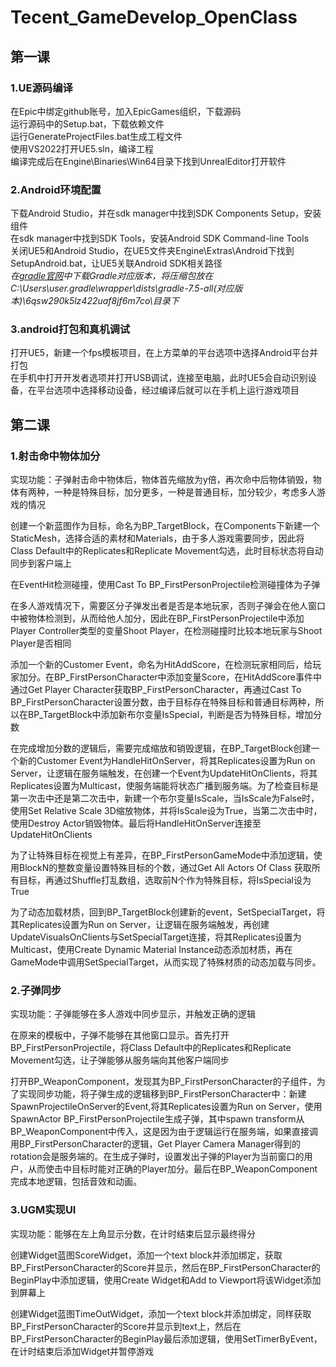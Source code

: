 # Tecent_GameDevelop_OpenClass  
## 第一课  
### 1.UE源码编译  
在Epic中绑定github账号，加入EpicGames组织，下载源码  
运行源码中的Setup.bat，下载依赖文件  
运行GenerateProjectFiles.bat生成工程文件  
使用VS2022打开UE5.sln，编译工程  
编译完成后在Engine\Binaries\Win64目录下找到UnrealEditor打开软件  
### 2.Android环境配置  
下载Android Studio，并在sdk manager中找到SDK Components Setup，安装组件  
在sdk manager中找到SDK Tools，安装Android SDK Command-line Tools  
关闭UE5和Android Studio，在UE5文件夹Engine\Extras\Android下找到SetupAndroid.bat，让UE5关联Android SDK相关路径  
*在[gradle官网](https://services.gradle.org/distributions/)中下载Gradle对应版本，将压缩包放在C:\Users\user\.gradle\wrapper\dists\gradle-7.5-all(对应版本)\6qsw290k5lz422uaf8jf6m7co\目录下*  
### 3.android打包和真机调试  
打开UE5，新建一个fps模板项目，在上方菜单的平台选项中选择Android平台并打包   
在手机中打开开发者选项并打开USB调试，连接至电脑，此时UE5会自动识别设备，在平台选项中选择移动设备，经过编译后就可以在手机上运行游戏项目  
## 第二课  
### 1.射击命中物体加分  
实现功能：子弹射击命中物体后，物体首先缩放为y倍，再次命中后物体销毁，物体有两种，一种是特殊目标，加分更多，一种是普通目标，加分较少，考虑多人游戏的情况  
  
创建一个新蓝图作为目标，命名为BP_TargetBlock，在Components下新建一个StaticMesh，选择合适的素材和Materials，由于多人游戏需要同步，因此将Class Default中的Replicates和Replicate Movement勾选，此时目标状态将自动同步到客户端上  
  
在EventHit检测碰撞，使用Cast To BP_FirstPersonProjectile检测碰撞体为子弹  
  
在多人游戏情况下，需要区分子弹发出者是否是本地玩家，否则子弹会在他人窗口中被物体检测到，从而给他人加分，因此在BP_FirstPersonProjectile中添加Player Controller类型的变量Shoot Player，在检测碰撞时比较本地玩家与Shoot Player是否相同  
  
添加一个新的Customer Event，命名为HitAddScore，在检测玩家相同后，给玩家加分。在BP_FirstPersonCharacter中添加变量Score，在HitAddScore事件中通过Get Player Character获取BP_FirstPersonCharacter，再通过Cast To BP_FirstPersonCharacter设置分数，由于目标存在特殊目标和普通目标两种，所以在BP_TargetBlock中添加新布尔变量IsSpecial，判断是否为特殊目标，增加分数  
  
在完成增加分数的逻辑后，需要完成缩放和销毁逻辑，在BP_TargetBlock创建一个新的Customer Event为HandleHitOnServer，将其Replicates设置为Run on Server，让逻辑在服务端触发，在创建一个Event为UpdateHitOnClients，将其Replicates设置为Multicast，使服务端能将状态广播到服务端。为了检查目标是第一次击中还是第二次击中，新建一个布尔变量IsScale，当IsScale为False时，使用Set Relative Scale 3D缩放物体，并将IsScale设为True，当第二次击中时，使用Destroy Actor销毁物体。最后将HandleHitOnServer连接至UpdateHitOnClients  
  
为了让特殊目标在视觉上有差异，在BP_FirstPersonGameMode中添加逻辑，使用BlockN的整数变量设置特殊目标的个数，通过Get All Actors Of Class 获取所有目标，再通过Shuffle打乱数组，选取前N个作为特殊目标，将IsSpecial设为True  
  
为了动态加载材质，回到BP_TargetBlock创建新的event，SetSpecialTarget，将其Replicates设置为Run on Server，让逻辑在服务端触发，再创建UpdateVisualsOnClients与SetSpecialTarget连接，将其Replicates设置为Multicast，使用Create Dynamic Material Instance动态添加材质，再在GameMode中调用SetSpecialTarget，从而实现了特殊材质的动态加载与同步。  
### 2.子弹同步  
实现功能：子弹能够在多人游戏中同步显示，并触发正确的逻辑  
  
在原来的模板中，子弹不能够在其他窗口显示。首先打开BP_FirstPersonProjectile，将Class Default中的Replicates和Replicate Movement勾选，让子弹能够从服务端向其他客户端同步  
  
打开BP_WeaponComponent，发现其为BP_FirstPersonCharacter的子组件，为了实现同步功能，将子弹生成的逻辑移到BP_FirstPersonCharacter中：新建SpawnProjectileOnServer的Event,将其Replicates设置为Run on Server，使用SpawnActor BP_FirstPersonProjectile生成子弹，其中spawn transform从BP_WeaponComponent中传入，这是因为由于逻辑运行在服务端，如果直接调用BP_FirstPersonCharacter的逻辑，Get Player Camera Manager得到的rotation会是服务端的。在生成子弹时，设置发出子弹的Player为当前窗口的用户，从而使击中目标时能对正确的Player加分。最后在BP_WeaponComponent完成本地逻辑，包括音效和动画。    
### 3.UGM实现UI  
实现功能：能够在左上角显示分数，在计时结束后显示最终得分 
  
创建Widget蓝图ScoreWidget，添加一个text block并添加绑定，获取BP_FirstPersonCharacter的Score并显示，然后在BP_FirstPersonCharacter的BeginPlay中添加逻辑，使用Create Widget和Add to Viewport将该Widget添加到屏幕上  
  
创建Widget蓝图TimeOutWidget，添加一个text block并添加绑定，同样获取BP_FirstPersonCharacter的Score并显示到text上，然后在BP_FirstPersonCharacter的BeginPlay最后添加逻辑，使用SetTimerByEvent，在计时结束后添加Widget并暂停游戏  

